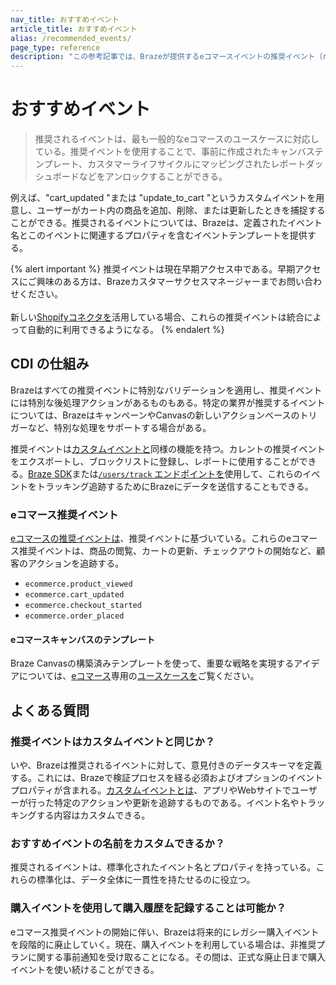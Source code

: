 ```yaml
---
nav_title: おすすめイベント
article_title: おすすめイベント
alias: /recommended_events/
page_type: reference
description: "この参考記事では、Brazeが提供するeコマースイベントの推奨イベント（recommended events）について説明する。"
---
```


# おすすめイベント

> 推奨されるイベントは、最も一般的なeコマースのユースケースに対応している。推奨イベントを使用することで、事前に作成されたキャンバステンプレート、カスタマーライフサイクルにマッピングされたレポートダッシュボードなどをアンロックすることができる。

例えば、"cart_updated "または "update_to_cart "というカスタムイベントを用意し、ユーザーがカート内の商品を追加、削除、または更新したときを捕捉することができる。推奨されるイベントについては、Brazeは、定義されたイベント名とこのイベントに関連するプロパティを含むイベントテンプレートを提供する。

{% alert important %}
推奨イベントは現在早期アクセス中である。早期アクセスにご興味のある方は、Brazeカスタマーサクセスマネージャーまでお問い合わせください。<br><br>新しい[Shopifyコネクタを]({{site.baseurl}}/partners/message_orchestration/channel_extensions/ecommerce/shopify/)活用している場合、これらの推奨イベントは統合によって自動的に利用できるようになる。
{% endalert %}

## CDI の仕組み

Brazeはすべての推奨イベントに特別なバリデーションを適用し、推奨イベントには特別な後処理アクションがあるものもある。特定の業界が推奨するイベントについては、BrazeはキャンペーンやCanvasの新しいアクションベースのトリガーなど、特別な処理をサポートする場合がある。

推奨イベントは[カスタムイベントと]({{site.baseurl}}/user_guide/data/custom_data/custom_events)同様の機能を持つ。カレントの推奨イベントをエクスポートし、ブロックリストに登録し、レポートに使用することができる。[Braze SDK]({{site.baseurl}}/developer_guide/getting_started/sdk_overview)または[`/users/track` エンドポイントを]({{site.baseurl}}/api/endpoints/user_data/post_user_track)使用して、これらのイベントをトラッキング追跡するためにBrazeにデータを送信することもできる。

### eコマース推奨イベント

[eコマースの推奨イベントは]({{site.baseurl}}/user_guide/engagement_tools/canvas/ideas_and_strategies/ecommerce_use_cases/)、推奨イベントに基づいている。これらのeコマース推奨イベントは、商品の閲覧、カートの更新、チェックアウトの開始など、顧客のアクションを追跡する。 

- `ecommerce.product_viewed`
- `ecommerce.cart_updated`
- `ecommerce.checkout_started`
- `ecommerce.order_placed`

#### eコマースキャンバスのテンプレート

Braze Canvasの構築済みテンプレートを使って、重要な戦略を実現するアイデアについては、[eコマース]({{site.baseurl}}/user_guide/engagement_tools/canvas/ideas_and_strategies/ecommerce_use_cases/)専用の[ユースケースを]({{site.baseurl}}/user_guide/engagement_tools/canvas/ideas_and_strategies/ecommerce_use_cases/)ご覧ください。

## よくある質問

### 推奨イベントはカスタムイベントと同じか？

いや、Brazeは推奨されるイベントに対して、意見付きのデータスキーマを定義する。これには、Brazeで検証プロセスを経る必須およびオプションのイベントプロパティが含まれる。[カスタムイベントとは]({{site.baseurl}}/user_guide/data/custom_data/custom_events/)、アプリやWebサイトでユーザーが行った特定のアクションや更新を追跡するものである。イベント名やトラッキングする内容はカスタムできる。

### おすすめイベントの名前をカスタムできるか？

推奨されるイベントは、標準化されたイベント名とプロパティを持っている。これらの標準化は、データ全体に一貫性を持たせるのに役立つ。

### 購入イベントを使用して購入履歴を記録することは可能か？

eコマース推奨イベントの開始に伴い、Brazeは将来的にレガシー購入イベントを段階的に廃止していく。現在、購入イベントを利用している場合は、非推奨プランに関する事前通知を受け取ることになる。その間は、正式な廃止日まで購入イベントを使い続けることができる。